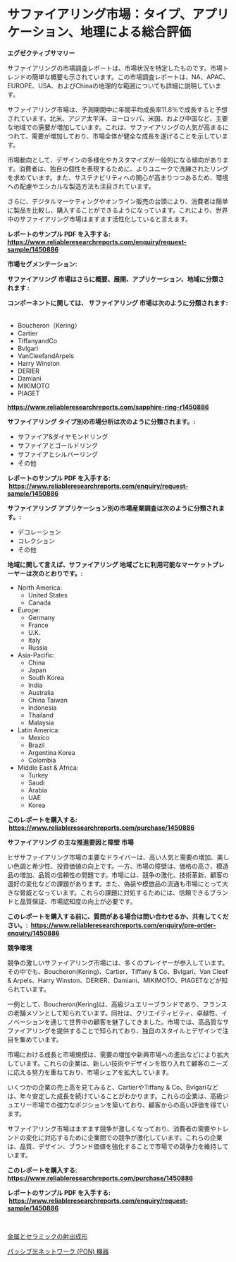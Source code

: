 <p><h1>サファイアリング市場：タイプ、アプリケーション、地理による総合評価</h1></p><p><strong>エグゼクティブサマリー</strong></p>
<p><p>サファイアリングの市場調査レポートは、市場状況を特定したものです。市場トレンドの簡単な概要も示されています。この市場調査レポートは、NA、APAC、EUROPE、USA、およびChinaの地理的な範囲についても詳細に説明しています。</p><p>サファイアリング市場は、予測期間中に年間平均成長率11.8％で成長すると予想されています。北米、アジア太平洋、ヨーロッパ、米国、および中国など、主要な地域での需要が増加しています。これは、サファイアリングの人気が高まるにつれて、需要が増加しており、市場全体が健全な成長を遂げることを示しています。</p><p>市場動向として、デザインの多様化やカスタマイズが一般的になる傾向があります。消費者は、独自の個性を表現するために、よりユニークで洗練されたリングを求めています。また、サステナビリティへの関心が高まりつつあるため、環境への配慮やエシカルな製造方法も注目されています。</p><p>さらに、デジタルマーケティングやオンライン販売の台頭により、消費者は簡単に製品を比較し、購入することができるようになっています。これにより、世界中のサファイアリング市場はますます活性化していると言えます。</p></p>
<p><strong>レポートのサンプル PDF を入手する: <a href="https://www.reliableresearchreports.com/enquiry/request-sample/1450886">https://www.reliableresearchreports.com/enquiry/request-sample/1450886</a></strong></p>
<p><strong>市場セグメンテーション:</strong></p>
<p><strong> サファイアリング 市場はさらに概要、展開、アプリケーション、地域に分類されます :</strong></p>
<p><strong>コンポーネントに関しては、 サファイアリング 市場は次のように分類されます: &nbsp;</strong></p>
<p><ul><li>Boucheron（Kering）</li><li>Cartier</li><li>TiffanyandCo</li><li>Bvlgari</li><li>VanCleefandArpels</li><li>Harry Winston</li><li>DERIER</li><li>Damiani</li><li>MIKIMOTO</li><li>PIAGET</li></ul></p>
<p><strong><a href="https://www.reliableresearchreports.com/sapphire-ring-r1450886">https://www.reliableresearchreports.com/sapphire-ring-r1450886</a></strong></p>
<p><strong> サファイアリング タイプ別の市場分析は次のように分類されます。:</strong></p>
<p><ul><li>サファイア&ダイヤモンドリング</li><li>サファイアとゴールドリング</li><li>サファイアとシルバーリング</li><li>その他</li></ul></p>
<p><strong>レポートのサンプル PDF を入手する: &nbsp;<a href="https://www.reliableresearchreports.com/enquiry/request-sample/1450886">https://www.reliableresearchreports.com/enquiry/request-sample/1450886</a></strong></p>
<p><strong> サファイアリング アプリケーション別の市場産業調査は次のように分類されます。:</strong></p>
<p><ul><li>デコレーション</li><li>コレクション</li><li>その他</li></ul></p>
<p><strong>地域に関して言えば、サファイアリング 地域ごとに利用可能なマーケットプレーヤーは次のとおりです。:</strong></p>
<p><ul>
    <li>
        North America:
        <ul>
            <li>United States</li>
            <li>Canada</li>
        </ul>
    </li>
    <li>
        Europe:
        <ul>
            <li>Germany</li>
            <li>France</li>
            <li>U.K.</li>
            <li>Italy</li>
            <li>Russia</li>
        </ul>
    </li>
    <li>
        Asia-Pacific:
        <ul>
            <li>China</li>
            <li>Japan</li>
            <li>South Korea</li>
            <li>India</li>
            <li>Australia</li>
            <li>China Taiwan</li>
            <li>Indonesia</li>
            <li>Thailand</li>
            <li>Malaysia</li>
        </ul>
    </li>
    <li>
        Latin America:
        <ul>
            <li>Mexico</li>
            <li>Brazil</li>
            <li>Argentina Korea</li>
            <li>Colombia</li>
        </ul>
    </li>
    <li>
        Middle East & Africa:
        <ul>
            <li>Turkey</li>
            <li>Saudi</li>
            <li>Arabia</li>
            <li>UAE</li>
            <li>Korea</li>
        </ul>
    </li>
    </ul></p>
<p><strong>このレポートを購入する: &nbsp;<a href="https://www.reliableresearchreports.com/purchase/1450886">https://www.reliableresearchreports.com/purchase/1450886</a></strong></p>
<p><strong>サファイアリング の主な推進要因と障壁 市場</strong></p>
<p><p>ヒザサファイアリング市場の主要なドライバーは、高い人気と需要の増加、美しい色調と希少性、投資価値の向上です。一方、市場の障壁は、価格の高さ、模造品の増加、品質の信頼性の問題です。市場には、競争の激化、技術革新、顧客の選好の変化などの課題があります。また、偽装や模倣品の流通も市場にとって大きな脅威となっています。これらの課題に対処するためには、信頼できるブランドと品質保証、市場認知度の向上が必要です。</p></p>
<p><strong>このレポートを購入する前に、質問がある場合は問い合わせるか、共有してください。:&nbsp; <a href="https://www.reliableresearchreports.com/enquiry/pre-order-enquiry/1450886">https://www.reliableresearchreports.com/enquiry/pre-order-enquiry/1450886</a></strong></p>
<p><strong>競争環境</strong></p>
<p><p>競争の激しいサファイアリング市場には、多くのプレイヤーが参入しています。その中でも、Boucheron(Kering)、Cartier、Tiffany & Co、Bvlgari、Van Cleef & Arpels、Harry Winston、DERIER、Damiani、MIKIMOTO、PIAGETなどが知られています。</p><p>一例として、Boucheron(Kering)は、高級ジュエリーブランドであり、フランスの老舗メゾンとして知られています。同社は、クリエイティビティ、卓越性、イノベーションを通じて世界中の顧客を魅了してきました。市場では、高品質なサファイアリングを提供することで知られており、独自のスタイルとデザインで注目を集めています。</p><p>市場における成長と市場規模は、需要の増加や新興市場への進出などにより拡大しています。これらの企業は、新しい技術やデザインを取り入れて顧客のニーズに応える努力を重ねており、市場シェアを拡大しています。</p><p>いくつかの企業の売上高を見てみると、CartierやTiffany & Co、Bvlgariなどは、年々安定した成長を続けていることがわかります。これらの企業は、高級ジュエリー市場での強力なポジションを築いており、顧客からの高い評価を得ています。</p><p>サファイアリング市場はますます競争が激しくなっており、消費者の需要やトレンドの変化に対応するために企業間での競争が激化しています。これらの企業は、品質、デザイン、ブランド価値を強化することで市場での競争力を維持しています。</p></p>
<p><strong>このレポートを購入する: &nbsp; <a href="https://www.reliableresearchreports.com/purchase/1450886">https://www.reliableresearchreports.com/purchase/1450886</a></strong></p>
<p><strong>レポートのサンプル PDF を入手する: &nbsp;<a href="https://www.reliableresearchreports.com/enquiry/request-sample/1450886">https://www.reliableresearchreports.com/enquiry/request-sample/1450886</a></strong><strong></strong></p>
<p>&nbsp;</p>
<p><p><a href="https://medium.com/@s.guest01/%E9%87%91%E5%B1%9E%E3%81%8A%E3%82%88%E3%81%B3%E3%82%BB%E3%83%A9%E3%83%9F%E3%83%83%E3%82%AF%E3%82%A4%E3%83%B3%E3%82%B8%E3%82%A7%E3%82%AF%E3%82%B7%E3%83%A7%E3%83%B3%E3%83%A2%E3%83%BC%E3%83%AB%E3%83%87%E3%82%A3%E3%83%B3%E3%82%B0%E5%B8%82%E5%A0%B4%E3%81%AF%E5%B8%82%E5%A0%B4%E3%82%B7%E3%82%A7%E3%82%A2-%E5%B8%82%E5%A0%B4%E3%83%88%E3%83%AC%E3%83%B3%E3%83%89-%E5%B8%82%E5%A0%B4%E6%88%90%E9%95%B7%E3%81%AB%E9%96%A2%E3%81%99%E3%82%8B%E6%83%85%E5%A0%B1%E3%82%92%E6%8F%90%E4%BE%9B%E3%81%97%E3%81%BE%E3%81%99-1e0b2dc0e52d">金属とセラミックの射出成形</a></p><p><a href="https://medium.com/@reyeshowell66/passive-optical-network-pon-%E3%81%AE%E8%A3%85%E7%BD%AE%E5%B8%82%E5%A0%B4%E3%81%AF-%E5%B8%82%E5%A0%B4%E3%82%B7%E3%82%A7%E3%82%A2-%E5%B8%82%E5%A0%B4%E3%81%AE%E3%83%88%E3%83%AC%E3%83%B3%E3%83%89-%E5%B8%82%E5%A0%B4%E3%81%AE%E6%88%90%E9%95%B7%E3%81%AB%E9%96%A2%E3%81%99%E3%82%8B%E6%83%85%E5%A0%B1%E3%82%92%E6%8F%90%E4%BE%9B%E3%81%97%E3%81%BE%E3%81%99-259a3b7c6907">パッシブ光ネットワーク (PON) 機器</a></p></p>